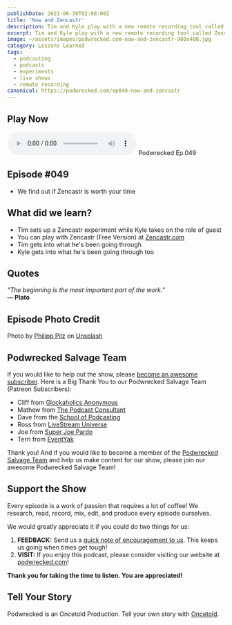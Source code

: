 ```yaml
---
publishDate: 2021-06-30T02:08:00Z
title: 'Now and Zencastr'
description: Tim and Kyle play with a new remote recording tool called Zencastr and talk about where they have been for the first six months of 2021.
excerpt: Tim and Kyle play with a new remote recording tool called Zencastr and talk about where they have been for the first six months of 2021.
image: ~/assets/images/podwrecked.com-now-and-zencastr-960x400.jpg
category: Lessons Learned
tags:
  - podcasting
  - podcasts
  - experiments
  - live shows
  - remote recording
canonical: https://podwrecked.com/ep049-now-and-zencastr
---
```


## Play Now

<audio id="player" controls type="audio/mpeg" src="https://storage.googleapis.com/storage.oncetold.net/80000029/20800106/pw049-now-and-zencastr.mp3">Your browser does not support the audio element.</audio>
Podwrecked Ep.049

## Episode #049

- We find out if Zencastr is worth your time

## What did we learn?

- Tim sets up a Zencastr experiment while Kyle takes on the role of guest
- You can play with Zencastr (Free Version) at <a href="https://zencastr.com/" target="_blank">Zencastr.com</a>
- Tim gets into what he's been going through
- Kyle gets into what he's been going through too

## Quotes

_"The beginning is the most important part of the work."_<br />
**― Plato**

## Episode Photo Credit

Photo by <a href="https://unsplash.com/@buchstabenhausen?utm_source=unsplash&utm_medium=referral&utm_content=creditCopyText" target="_blank">Philipp Pilz</a> on <a href="https://unsplash.com/s/photos/ship-fog?utm_source=unsplash&utm_medium=referral&utm_content=creditCopyText" target="_blank">Unsplash</a>

## Podwrecked Salvage Team

If you would like to help out the show, please <a href="https://www.patreon.com/gagglepod" target="_blank">become an awesome subscriber</a>. Here is a Big Thank You to our Podwrecked Salvage Team (Patreon Subscribers):

- Cliff from <a href="#" target="_blank">Glockaholics Anonymous</a>
- Mathew from <a href="https://thepodcastconsultant.com/" target="_blank">The Podcast Consultant</a>
- Dave from the <a href="https://schoolofpodcasting.com/" target="_blank">School of Podcasting</a>
- Ross from <a href="https://livestreamuniverse.com/" target="_blank">LiveStream Universe</a>
- Joe from <a href="http://superjoepardo.com/" target="_blank">Super Joe Pardo</a>
- Terri from <a href="https://www.eventyak.com/" target="_blank">EventYak</a>

Thank you! And if you would like to become a member of the <a href="https://www.patreon.com/gagglepod" target="_blank">Podwrecked Salvage Team</a> and help us make content for our show, please join our awesome Podwrecked Salvage Team!

## Support the Show

Every episode is a work of passion that requires a lot of coffee! We research, read, record, mix, edit, and produce every episode ourselves.

We would greatly appreciate it if you could do two things for us:

1. **FEEDBACK:** Send us a <a href="mailto:podwrecked@gmail.com" target="_blank">quick note of encouragement to us</a>. This keeps us going when times get tough!
1. **VISIT:** If you enjoy this podcast, please consider visiting our website at <a href="https://podwrecked.com" target="_blank">podwrecked.com</a>!

**Thank you for taking the time to listen. You are appreciated!**

## Tell Your Story

Podwrecked is an Oncetold Production. Tell your own story with <a href="https://oncetold.us" target="_blank">Oncetold</a>.
